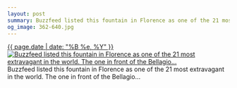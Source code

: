 ```yaml
---
layout: post
summary: Buzzfeed listed this fountain in Florence as one of the 21 most extravagant in the world. The one in front of the Bellagio...
og_image: 362-640.jpg
---
```


<p>
  <time><a href="/362">{{ page.date | date: "%B %e, %Y" }}</a></time>
  <a href="/362"><img src="{{ site.assets_url }}/362-320.jpg" srcset="{{ site.assets_url }}/362-640.jpg 640w, {{ site.assets_url }}/362-480.jpg 480w, {{ site.assets_url }}/362-320.jpg 320w, {{ site.assets_url }}/362-160.jpg 160w" sizes="(min-width: 700px) 50vw, calc(100vw - 2rem)" alt="Buzzfeed listed this fountain in Florence as one of the 21 most extravagant in the world. The one in front of the Bellagio..." /></a>
  <span>Buzzfeed listed this fountain in Florence as one of the 21 most extravagant in the world. The one in front of the Bellagio...</span>
</p>
